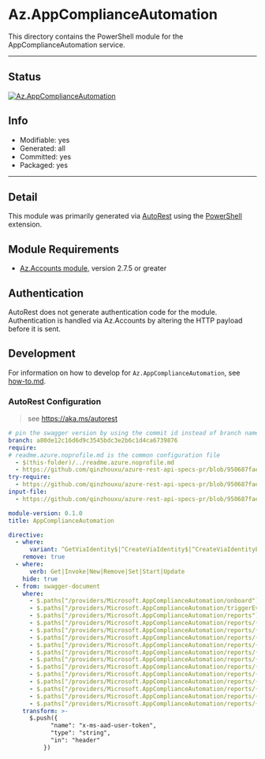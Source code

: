 <!-- region Generated -->
# Az.AppComplianceAutomation
This directory contains the PowerShell module for the AppComplianceAutomation service.

---
## Status
[![Az.AppComplianceAutomation](https://img.shields.io/powershellgallery/v/Az.AppComplianceAutomation.svg?style=flat-square&label=Az.AppComplianceAutomation "Az.AppComplianceAutomation")](https://www.powershellgallery.com/packages/Az.AppComplianceAutomation/)

## Info
- Modifiable: yes
- Generated: all
- Committed: yes
- Packaged: yes

---
## Detail
This module was primarily generated via [AutoRest](https://github.com/Azure/autorest) using the [PowerShell](https://github.com/Azure/autorest.powershell) extension.

## Module Requirements
- [Az.Accounts module](https://www.powershellgallery.com/packages/Az.Accounts/), version 2.7.5 or greater

## Authentication
AutoRest does not generate authentication code for the module. Authentication is handled via Az.Accounts by altering the HTTP payload before it is sent.

## Development
For information on how to develop for `Az.AppComplianceAutomation`, see [how-to.md](how-to.md).
<!-- endregion -->

### AutoRest Configuration
> see https://aka.ms/autorest

```yaml
# pin the swagger version by using the commit id instead of branch name
branch: a80de12c16d6d9c3545bdc3e2b6c1d4ca6739876
require:
# readme.azure.noprofile.md is the common configuration file
  - $(this-folder)/../readme.azure.noprofile.md
  - https://github.com/qinzhouxu/azure-rest-api-specs-pr/blob/950687faea2383d6c3c5de28b43f68a61d6fc74e/specification/appcomplianceautomation/resource-manager/readme.md
try-require: 
  - https://github.com/qinzhouxu/azure-rest-api-specs-pr/blob/950687faea2383d6c3c5de28b43f68a61d6fc74e/specification/appcomplianceautomation/resource-manager/readme.powershell.md
input-file:
  - https://github.com/qinzhouxu/azure-rest-api-specs-pr/blob/950687faea2383d6c3c5de28b43f68a61d6fc74e/specification/appcomplianceautomation/resource-manager/Microsoft.AppComplianceAutomation/preview/2023-02-15-preview/appcomplianceautomation.json

module-version: 0.1.0
title: AppComplianceAutomation

directive:
  - where:
      variant: ^GetViaIdentity$|^CreateViaIdentity$|^CreateViaIdentityExpanded$|^DeleteViaIdentity$|^UpdateViaIdentity$|^UpdateViaIdentityExpanded$
    remove: true
  - where:
      verb: Get|Invoke|New|Remove|Set|Start|Update
    hide: true
  - from: swagger-document
    where:
      - $.paths["/providers/Microsoft.AppComplianceAutomation/onboard"].post.parameters
      - $.paths["/providers/Microsoft.AppComplianceAutomation/triggerEvaluation"].post.parameters
      - $.paths["/providers/Microsoft.AppComplianceAutomation/reports"].get.parameters
      - $.paths["/providers/Microsoft.AppComplianceAutomation/reports/{reportName}"].get.parameters
      - $.paths["/providers/Microsoft.AppComplianceAutomation/reports/{reportName}"].put.parameters
      - $.paths["/providers/Microsoft.AppComplianceAutomation/reports/{reportName}"].patch.parameters
      - $.paths["/providers/Microsoft.AppComplianceAutomation/reports/{reportName}"].delete.parameters
      - $.paths["/providers/Microsoft.AppComplianceAutomation/reports/{reportName}/webhooks"].get.parameters
      - $.paths["/providers/Microsoft.AppComplianceAutomation/reports/{reportName}/webhooks/{webhookName}"].get.parameters
      - $.paths["/providers/Microsoft.AppComplianceAutomation/reports/{reportName}/webhooks/{webhookName}"].put.parameters
      - $.paths["/providers/Microsoft.AppComplianceAutomation/reports/{reportName}/webhooks/{webhookName}"].patch.parameters
      - $.paths["/providers/Microsoft.AppComplianceAutomation/reports/{reportName}/webhooks/{webhookName}"].delete.parameters
      - $.paths["/providers/Microsoft.AppComplianceAutomation/reports/{reportName}/snapshots"].get.parameters
      - $.paths["/providers/Microsoft.AppComplianceAutomation/reports/{reportName}/snapshots/{snapshotName}"].get.parameters
      - $.paths["/providers/Microsoft.AppComplianceAutomation/reports/{reportName}/snapshots/{snapshotName}/download"].post.parameters
    transform: >-
      $.push({
            "name": "x-ms-aad-user-token",
            "type": "string",
            "in": "header"
          })

```
